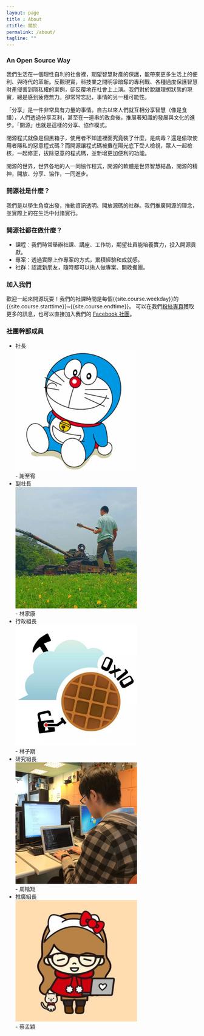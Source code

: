 ```yaml
---
layout: page
title : About
ctitle: 關於
permalink: /about/
tagline: ""
---
```

### An Open Source Way
我們生活在一個理性自利的社會裡，期望智慧財產的保護，能帶來更多生活上的便利、與時代的革新。反觀現實，科技業之間明爭暗奪的專利戰、各種過度保護智慧財產侵害到隱私權的案例，卻反覆地在社會上上演。我們對於脫離理想狀態的現實，總是感到疲倦無力。卻常常忘記，事情的另一種可能性。

「分享」是一件非常具有力量的事情。自古以來人們就互相分享智慧（像是食譜），人們透過分享互利，甚至在一連串的改良後，推展著知識的發展與文化的進步。「開源」也就是這樣的分享、協作模式。

閉源程式就像是個黑箱子，使用者不知道裡面究竟裝了什麼，是病毒？還是偷取使用者隱私的惡意程式碼？而開源讓程式碼被攤在陽光底下受人檢視，眾人一起檢核，一起修正，拔除惡意的程式碼，並新增更加便利的功能。

開源的世界，世界各地的人一同協作程式，開源的軟體是世界智慧結晶，開源的精神，開放、分享、協作，一同進步。

### 開源社是什麼？
我們是以學生角度出發，推動資訊透明、開放源碼的社群。我們推廣開源的理念，並實際上的在生活中付諸實行。

### 開源社都在做什麼？
- 課程：我們時常舉辦社課、講座、工作坊，期望社員能培養實力，投入開源貢獻。
- 專案：透過實際上作專案的方式，累積經驗和成就感。
- 社群：認識新朋友，隨時都可以揪人做專案、開晚餐團。

### 加入我們

歡迎一起來開源玩耍！我們的社課時間是每個{{site.course.weekday}}的 {{site.course.starttime}}~{{site.course.endtime}}。
可以在我們[粉絲專頁]({{site.fb.page}})獲取更多的訊息，也可以直接加入我們的 [Facebook 社團]({{site.fb.community}})。

### 社團幹部成員

- 社長
    <div><img src="/images/avatar/107-01.jpg" alt="社長 謝至宥" class="avatar"></div>
   - 謝至宥
- 副社長
    <div><img src="/images/avatar/107-02.jpg" alt="副社長 林家康" class="avatar"></div>
   - 林家康
- 行政組長
    <div><img src="/images/avatar/107-03.jpg" alt="行政組長 林子期" class="avatar"></div>
   - 林子期
- 研究組長
    <div><img src="/images/avatar/107-04.jpg" alt="研究組長 周楷翔" class="avatar"></div>
   - 周楷翔
- 推廣組長
    <div><img src="/images/avatar/107-05.jpg" alt="推廣組長 蔡孟穎" class="avatar"></div>
   - 蔡孟穎
